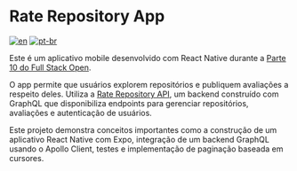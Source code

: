 # Rate Repository App

[![en](https://img.shields.io/badge/lang-en-red.svg)](https://github.com/douglasdotv/rate-repository-app/blob/main/README.md) [![pt-br](https://img.shields.io/badge/lang-pt--br-green.svg)](https://github.com/douglasdotv/rate-repository-app/blob/main/README.pt-br.md)

Este é um aplicativo mobile desenvolvido com React Native durante a [Parte 10 do Full Stack Open](https://fullstackopen.com/en/part10).

O app permite que usuários explorem repositórios e publiquem avaliações a respeito deles. Utiliza a [Rate Repository API](https://github.com/fullstack-hy2020/rate-repository-api), um backend construído com GraphQL que disponibiliza endpoints para gerenciar repositórios, avaliações e autenticação de usuários.

Este projeto demonstra conceitos importantes como a construção de um aplicativo React Native com Expo, integração de um backend GraphQL usando o Apollo Client, testes e implementação de paginação baseada em cursores.
